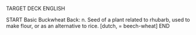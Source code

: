 TARGET DECK
ENGLISH

START
Basic
Buckwheat
Back: n. Seed of a plant related to rhubarb, used to make flour, or as an alternative to rice. [dutch, = beech-wheat]
END
